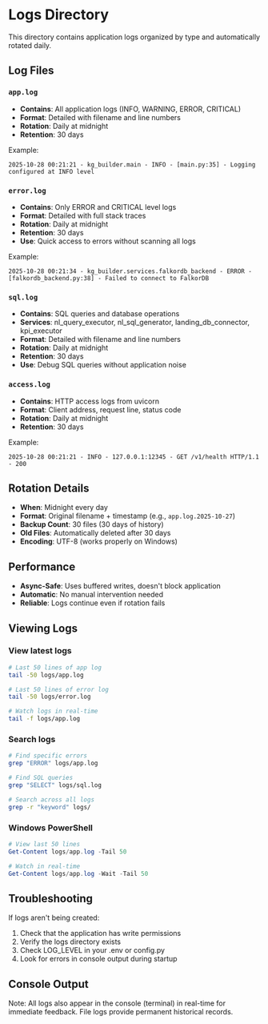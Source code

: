 # Logs Directory

This directory contains application logs organized by type and automatically rotated daily.

## Log Files

### `app.log`
- **Contains**: All application logs (INFO, WARNING, ERROR, CRITICAL)
- **Format**: Detailed with filename and line numbers
- **Rotation**: Daily at midnight
- **Retention**: 30 days

Example:
```
2025-10-28 00:21:21 - kg_builder.main - INFO - [main.py:35] - Logging configured at INFO level
```

### `error.log`
- **Contains**: Only ERROR and CRITICAL level logs
- **Format**: Detailed with full stack traces
- **Rotation**: Daily at midnight
- **Retention**: 30 days
- **Use**: Quick access to errors without scanning all logs

Example:
```
2025-10-28 00:21:34 - kg_builder.services.falkordb_backend - ERROR - [falkordb_backend.py:38] - Failed to connect to FalkorDB
```

### `sql.log`
- **Contains**: SQL queries and database operations
- **Services**: nl_query_executor, nl_sql_generator, landing_db_connector, kpi_executor
- **Format**: Detailed with filename and line numbers
- **Rotation**: Daily at midnight
- **Retention**: 30 days
- **Use**: Debug SQL queries without application noise

### `access.log`
- **Contains**: HTTP access logs from uvicorn
- **Format**: Client address, request line, status code
- **Rotation**: Daily at midnight
- **Retention**: 30 days

Example:
```
2025-10-28 00:21:21 - INFO - 127.0.0.1:12345 - GET /v1/health HTTP/1.1 - 200
```

## Rotation Details

- **When**: Midnight every day
- **Format**: Original filename + timestamp (e.g., `app.log.2025-10-27`)
- **Backup Count**: 30 files (30 days of history)
- **Old Files**: Automatically deleted after 30 days
- **Encoding**: UTF-8 (works properly on Windows)

## Performance

- **Async-Safe**: Uses buffered writes, doesn't block application
- **Automatic**: No manual intervention needed
- **Reliable**: Logs continue even if rotation fails

## Viewing Logs

### View latest logs
```bash
# Last 50 lines of app log
tail -50 logs/app.log

# Last 50 lines of error log
tail -50 logs/error.log

# Watch logs in real-time
tail -f logs/app.log
```

### Search logs
```bash
# Find specific errors
grep "ERROR" logs/app.log

# Find SQL queries
grep "SELECT" logs/sql.log

# Search across all logs
grep -r "keyword" logs/
```

### Windows PowerShell
```powershell
# View last 50 lines
Get-Content logs/app.log -Tail 50

# Watch in real-time
Get-Content logs/app.log -Wait -Tail 50
```

## Troubleshooting

If logs aren't being created:
1. Check that the application has write permissions
2. Verify the logs directory exists
3. Check LOG_LEVEL in your .env or config.py
4. Look for errors in console output during startup

## Console Output

Note: All logs also appear in the console (terminal) in real-time for immediate feedback. File logs provide permanent historical records.
